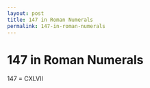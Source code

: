 ```yaml
---
layout: post
title: 147 in Roman Numerals
permalink: 147-in-roman-numerals
---
```


# 147 in Roman Numerals

147 = CXLVII
